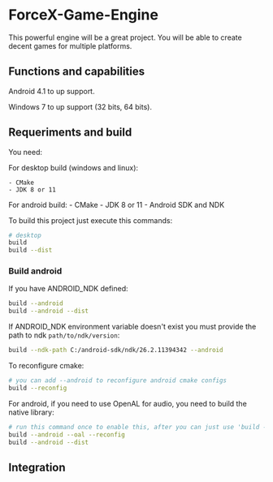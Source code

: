 # ForceX-Game-Engine
This powerful engine will be a great project. You will be able to create decent games for multiple platforms. 

## Functions and capabilities

Android 4.1 to up support.

Windows 7 to up support (32 bits, 64 bits).

## Requeriments and build

You need:

For desktop build (windows and linux):

    - CMake
    - JDK 8 or 11

For android build:
    - CMake
    - JDK 8 or 11
    - Android SDK and NDK

To build this project just execute this commands:

```bash
# desktop
build
build --dist
```

### Build android

If you have ANDROID_NDK defined:

```bash
build --android
build --android --dist
```

If ANDROID_NDK environment variable doesn't exist you must provide the path to ndk `path/to/ndk/version`:

```bash
build --ndk-path C:/android-sdk/ndk/26.2.11394342 --android
```

To reconfigure cmake:

```bash
# you can add --android to reconfigure android cmake configs
build --reconfig
```

For android, if you need to use OpenAL for audio, you need to build the native library:

```bash
# run this command once to enable this, after you can just use 'build --android'
build --android --oal --reconfig
build --android --dist
```

## Integration


